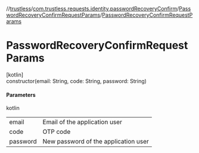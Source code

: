 //[trustless](../../../index.md)/[com.trustless.requests.identity.passwordRecoveryConfirm](../index.md)/[PasswordRecoveryConfirmRequestParams](index.md)/[PasswordRecoveryConfirmRequestParams](-password-recovery-confirm-request-params.md)

# PasswordRecoveryConfirmRequestParams

[kotlin]\
constructor(email: String, code: String, password: String)

#### Parameters

kotlin

| | |
|---|---|
| email | Email of the application user |
| code | OTP code |
| password | New password of the application user |
